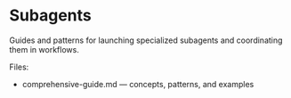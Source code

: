 # Subagents

Guides and patterns for launching specialized subagents and coordinating them in workflows.

Files:

- comprehensive-guide.md — concepts, patterns, and examples

